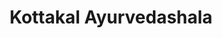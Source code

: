 ---
title: "Kottakal Ayurvedashala"
url: /thookkupalam/kottakal-ayurvedashala/
shop: medical supply
---